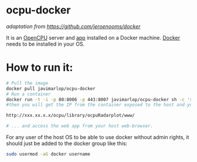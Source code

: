 ocpu-docker
===========

*adaptation from https://github.com/jeroenooms/docker*

It is an [OpenCPU](https://www.opencpu.org/) server and [app](https://github.com/javimarlop/ocpu-radarplot-sochi) installed on a Docker machine. [Docker](https://www.docker.com/) needs to be installed in your OS.

# How to run it:

```bash
# Pull the image
docker pull javimarlop/ocpu-docker
# Run a container
docker run -t -i -p 80:8006 -p 443:8007 javimarlop/ocpu-docker sh -c 'service opencpu restart && /bin/bash'
#then you will get the IP from the container exposed to the host and you can directly try:

http://xxx.xx.x.x/ocpu/library/ocpuRadarplot/www/

# ... and access the web app from your host web-browser.
```
For any user of the host OS to be able to use docker without admin rights, it should just be added to the docker group like this:

```bash
sudo usermod -aG docker username
```


